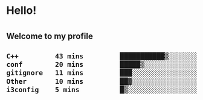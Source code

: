 
<h1>Hello!<h1>
<h2>Welcome to my profile<h2>

<!--START_SECTION:waka-->

```txt
C++         43 mins         ███████████▒░░░░░░░░░░░░░   45.76 %
conf        20 mins         █████▒░░░░░░░░░░░░░░░░░░░   21.31 %
gitignore   11 mins         ███░░░░░░░░░░░░░░░░░░░░░░   12.21 %
Other       10 mins         ██▓░░░░░░░░░░░░░░░░░░░░░░   10.63 %
i3config    5 mins          █▒░░░░░░░░░░░░░░░░░░░░░░░   05.30 %
```

<!--END_SECTION:waka-->
